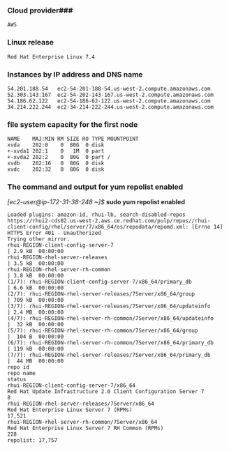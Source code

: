 
### Cloud provider###
	AWS

### Linux release ###
	Red Hat Enterprise Linux 7.4

### Instances by IP address and DNS name ###
	54.201.188.54	ec2-54-201-188-54.us-west-2.compute.amazonaws.com
	52.303.143.167	ec2-54-202-143-167.us-west-2.compute.amazonaws.com
	54.186.62.122	ec2-54-186-62-122.us-west-2.compute.amazonaws.com
	34.214.222.244	ec2-34-214-222-244.us-west-2.compute.amazonaws.com

### file system capacity for the first node ###
	NAME    MAJ:MIN RM SIZE RO TYPE MOUNTPOINT
	xvda    202:0    0  80G  0 disk
	+-xvda1 202:1    0   1M  0 part
	+-xvda2 202:2    0  80G  0 part /
	xvdb    202:16   0  80G  0 disk
	xvdc    202:32   0  80G  0 disk

### The command and output for yum repolist enabled ###
*[ec2-user@ip-172-31-38-248 ~]$* **sudo yum repolist enabled**

	Loaded plugins: amazon-id, rhui-lb, search-disabled-repos
	https://rhui2-cds02.us-west-2.aws.ce.redhat.com/pulp/repos//rhui-client-config/rhel/server/7/x86_64/os/repodata/repomd.xml: [Errno 14] HTTPS Error 401 - Unauthorized
	Trying other mirror.
	rhui-REGION-client-config-server-7                                                                                                                                    | 2.9 kB  00:00:00
	rhui-REGION-rhel-server-releases                                                                                                                                      | 3.5 kB  00:00:00
	rhui-REGION-rhel-server-rh-common                                                                                                                                     | 3.8 kB  00:00:00
	(1/7): rhui-REGION-client-config-server-7/x86_64/primary_db                                                                                                           | 6.6 kB  00:00:00
	(2/7): rhui-REGION-rhel-server-releases/7Server/x86_64/group                                                                                                          | 709 kB  00:00:00
	(3/7): rhui-REGION-rhel-server-releases/7Server/x86_64/updateinfo                                                                                                     | 2.4 MB  00:00:00
	(4/7): rhui-REGION-rhel-server-rh-common/7Server/x86_64/updateinfo                                                                                                    |  32 kB  00:00:00
	(5/7): rhui-REGION-rhel-server-rh-common/7Server/x86_64/group                                                                                                         |  104 B  00:00:00
	(6/7): rhui-REGION-rhel-server-rh-common/7Server/x86_64/primary_db                                                                                                    | 119 kB  00:00:00
	(7/7): rhui-REGION-rhel-server-releases/7Server/x86_64/primary_db                                                                                                     |  44 MB  00:00:00
	repo id                                                                             repo name                                                                                          status
	rhui-REGION-client-config-server-7/x86_64                                           Red Hat Update Infrastructure 2.0 Client Configuration Server 7                                         8
	rhui-REGION-rhel-server-releases/7Server/x86_64                                     Red Hat Enterprise Linux Server 7 (RPMs)                                                           17,521
	rhui-REGION-rhel-server-rh-common/7Server/x86_64                                    Red Hat Enterprise Linux Server 7 RH Common (RPMs)                                                    228
	repolist: 17,757
